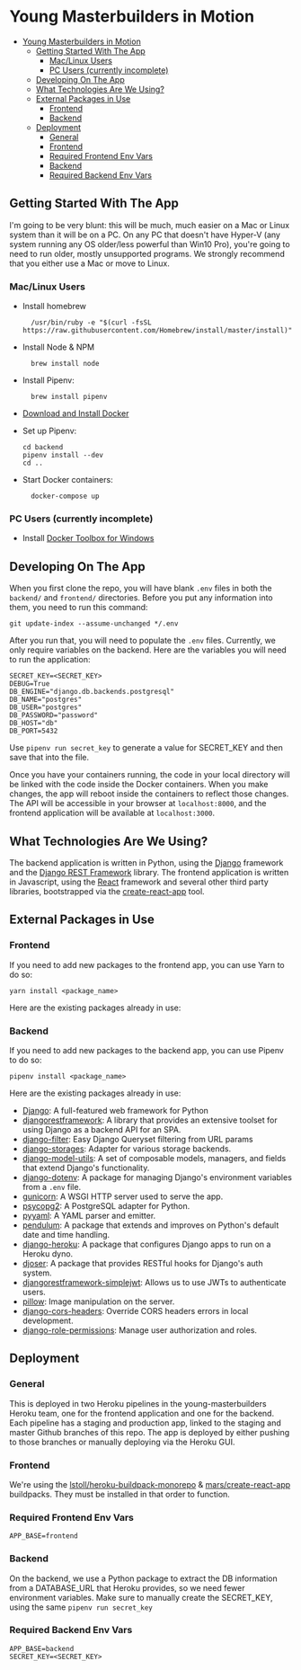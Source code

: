 # Young Masterbuilders in Motion

- [Young Masterbuilders in Motion](#young-masterbuilders-in-motion)
  - [Getting Started With The App](#getting-started-with-the-app)
    - [Mac/Linux Users](#maclinux-users)
    - [PC Users (currently incomplete)](#pc-users-currently-incomplete)
  - [Developing On The App](#developing-on-the-app)
  - [What Technologies Are We Using?](#what-technologies-are-we-using)
  - [External Packages in Use](#external-packages-in-use)
    - [Frontend](#frontend)
    - [Backend](#backend)
  - [Deployment](#deployment)
    - [General](#general)
    - [Frontend](#frontend-1)
    - [Required Frontend Env Vars](#required-frontend-env-vars)
    - [Backend](#backend-1)
    - [Required Backend Env Vars](#required-backend-env-vars)

## Getting Started With The App

I'm going to be very blunt: this will be much, much easier on a Mac or Linux system than it will be on a PC. On any PC that doesn't have Hyper-V (any system running any OS older/less powerful than Win10 Pro), you're going to need to run older, mostly unsupported programs. We strongly recommend that you either use a Mac or move to Linux.

### Mac/Linux Users
- Install homebrew

        /usr/bin/ruby -e "$(curl -fsSL https://raw.githubusercontent.com/Homebrew/install/master/install)"

- Install Node & NPM

        brew install node

- Install Pipenv: 
  
        brew install pipenv

- [Download and Install Docker](https://download.docker.com/mac/stable/Docker.dmg)
- Set up Pipenv:
    ```
    cd backend
    pipenv install --dev
    cd ..
    ```
- Start Docker containers: 

        docker-compose up

### PC Users (currently incomplete)

- Install [Docker Toolbox for Windows](https://docs.docker.com/toolbox/overview/)

## Developing On The App
When you first clone the repo, you will have blank `.env` files in both the `backend/` and `frontend/` directories. Before you put any information into them, you need to run this command:

    git update-index --assume-unchanged */.env

After you run that, you will need to populate the `.env` files. Currently, we only require variables on the backend. Here are the variables you will need to run the application:

    SECRET_KEY=<SECRET_KEY>
    DEBUG=True
    DB_ENGINE="django.db.backends.postgresql"
    DB_NAME="postgres"
    DB_USER="postgres"
    DB_PASSWORD="password"
    DB_HOST="db"
    DB_PORT=5432

Use `pipenv run secret_key` to generate a value for SECRET_KEY and then save that into the file.

Once you have your containers running, the code in your local directory will be linked with the code inside the Docker containers. When you make changes, the app will reboot inside the containers to reflect those changes. The API will be accessible in your browser at `localhost:8000`, and the frontend application will be available at `localhost:3000`.

## What Technologies Are We Using?
The backend application is written in Python, using the [Django](https://www.djangoproject.com/) framework and the [Django REST Framework](https://www.django-rest-framework.org/) library. The frontend application is written in Javascript, using the [React](https://reactjs.org/) framework and several other third party libraries, bootstrapped via the [create-react-app](https://github.com/facebook/create-react-app) tool.




## External Packages in Use

### Frontend
If you need to add new packages to the frontend app, you can use Yarn to do so:

    yarn install <package_name>

Here are the existing packages already in use:

### Backend
If you need to add new packages to the backend app, you can use Pipenv to do so:

    pipenv install <package_name>

Here are the existing packages already in use:
- [Django](https://www.djangoproject.com/): A full-featured web framework for Python
- [djangorestframework](https://www.django-rest-framework.org/): A library that provides an extensive toolset for using Django as a backend API for an SPA.
- [django-filter](https://django-filter.readthedocs.io/en/master/): Easy Django Queryset filtering from URL params
- [django-storages](https://django-storages.readthedocs.io/en/latest/): Adapter for various storage backends.
- [django-model-utils](https://django-model-utils.readthedocs.io/en/latest/): A set of composable models, managers, and fields that extend Django's functionality.
- [django-dotenv](https://github.com/jpadilla/django-dotenv): A package for managing Django's environment variables from a `.env` file.
- [gunicorn](https://github.com/benoitc/gunicorn): A WSGI HTTP server used to serve the app.
- [psycopg2](https://github.com/psycopg/psycopg2): A PostgreSQL adapter for Python.
- [pyyaml](https://github.com/yaml/pyyaml): A YAML parser and emitter.
- [pendulum](https://pendulum.eustace.io/): A package that extends and improves on Python's default date and time handling.
- [django-heroku](https://github.com/heroku/django-heroku): A package that configures Django apps to run on a Heroku dyno.
- [djoser](https://github.com/sunscrapers/djoser): A package that provides RESTful hooks for Django's auth system.
- [djangorestframework-simplejwt](https://github.com/davesque/django-rest-framework-simplejwt): Allows us to use JWTs to authenticate users.
- [pillow](https://github.com/python-pillow/Pillow): Image manipulation on the server.
- [django-cors-headers](https://github.com/ottoyiu/django-cors-headers): Override CORS headers errors in local development.
- [django-role-permissions](https://github.com/vintasoftware/django-role-permissions): Manage user authorization and roles.

## Deployment

### General

This is deployed in two Heroku pipelines in the young-masterbuilders Heroku team, one for the frontend application and one for the backend. Each pipeline has a staging and production app, linked to the staging and master Github branches of this repo. The app is deployed by either pushing to those branches or manually deploying via the Heroku GUI.

### Frontend
We're using the [lstoll/heroku-buildpack-monorepo](https://github.com/lstoll/heroku-buildpack-monorepo) & [mars/create-react-app](https://github.com/mars/create-react-app-buildpack) buildpacks. They must be installed in that order to function.

### Required Frontend Env Vars

    APP_BASE=frontend

### Backend
On the backend, we use a Python package to extract the DB information from a DATABASE_URL that Heroku provides, so we need fewer environment variables. Make sure to manually create the SECRET_KEY, using the same `pipenv run secret_key`

### Required Backend Env Vars

    APP_BASE=backend
    SECRET_KEY=<SECRET_KEY>
